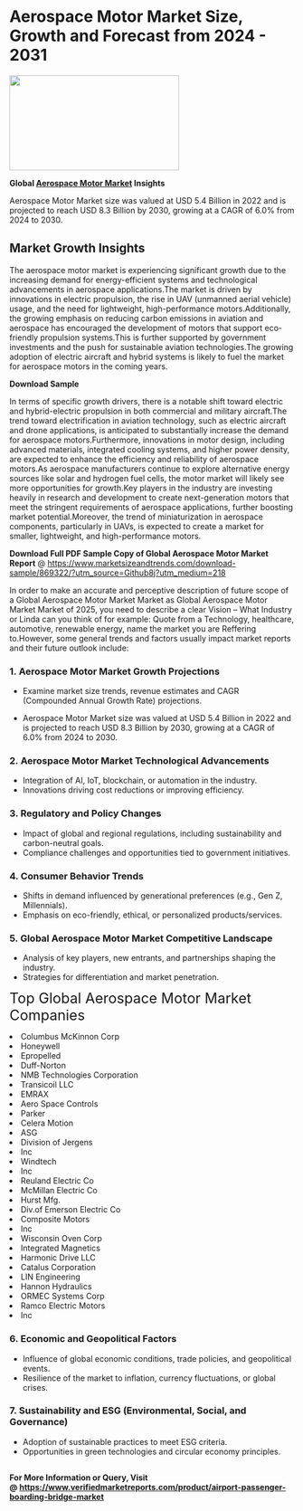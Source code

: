 <H1>Aerospace Motor Market Size, Growth and Forecast from 2024 - 2031</H1><img class="aligncenter size-medium wp-image-584254" src="https://thirdeyenews.in/wp-content/uploads/2024/09/Global-Market-Research-300x168.jpeg" alt="" width="300" height="168" /><p><strong>Global&nbsp;<a href="https://www.marketsizeandtrends.com/download-sample/869322/?utm_source=Github8j?utm_medium=218">Aerospace Motor Market</a> Insights</strong></p><p>Aerospace Motor Market size was valued at USD 5.4 Billion in 2022 and is projected to reach USD 8.3 Billion by 2030, growing at a CAGR of 6.0% from 2024 to 2030.</p><p><h2>Market Growth Insights</h2> <p>The aerospace motor market is experiencing significant growth due to the increasing demand for energy-efficient systems and technological advancements in aerospace applications.The market is driven by innovations in electric propulsion, the rise in UAV (unmanned aerial vehicle) usage, and the need for lightweight, high-performance motors.Additionally, the growing emphasis on reducing carbon emissions in aviation and aerospace has encouraged the development of motors that support eco-friendly propulsion systems.This is further supported by government investments and the push for sustainable aviation technologies.The growing adoption of electric aircraft and hybrid systems is likely to fuel the market for aerospace motors in the coming years.</p> <p><strong>Download Sample</strong></p> <p>In terms of specific growth drivers, there is a notable shift toward electric and hybrid-electric propulsion in both commercial and military aircraft.The trend toward electrification in aviation technology, such as electric aircraft and drone applications, is anticipated to substantially increase the demand for aerospace motors.Furthermore, innovations in motor design, including advanced materials, integrated cooling systems, and higher power density, are expected to enhance the efficiency and reliability of aerospace motors.As aerospace manufacturers continue to explore alternative energy sources like solar and hydrogen fuel cells, the motor market will likely see more opportunities for growth.Key players in the industry are investing heavily in research and development to create next-generation motors that meet the stringent requirements of aerospace applications, further boosting market potential.Moreover, the trend of miniaturization in aerospace components, particularly in UAVs, is expected to create a market for smaller, lightweight, and high-performance motors.</p> <p><span class=""><strong>Download Full PDF Sample Copy of Global Aerospace Motor Market Report</strong> @ <a href="https://www.marketsizeandtrends.com/download-sample/869322/?utm_source=Github8j?utm_medium=218" target="_blank">https://www.marketsizeandtrends.com/download-sample/869322/?utm_source=Github8j?utm_medium=218</a></span></p><p>In order to make an accurate and perceptive description of future scope of a Global&nbsp;Aerospace Motor Market Market as Global&nbsp;Aerospace Motor Market Market of 2025, you need to describe a clear Vision &ndash; What Industry or Linda can you think of for example: Quote from a Technology, healthcare, automotive, renewable energy, name the market you are Reffering to.However, some general trends and factors usually impact market reports and their future outlook include:</p><h3>1.&nbsp;<strong>Aerospace Motor Market Growth Projections</strong></h3><ul><li>Examine market size trends, revenue estimates and CAGR (Compounded Annual Growth Rate) projections.</li><li><p>Aerospace Motor Market size was valued at USD 5.4 Billion in 2022 and is projected to reach USD 8.3 Billion by 2030, growing at a CAGR of 6.0% from 2024 to 2030.</p></li></ul><h3>2.&nbsp;<strong>Aerospace Motor Market Technological Advancements</strong></h3><ul><li>Integration of AI, IoT, blockchain, or automation in the industry.</li><li>Innovations driving cost reductions or improving efficiency.</li></ul><h3>3.&nbsp;<strong>Regulatory and Policy Changes</strong></h3><ul><li>Impact of global and regional regulations, including sustainability and carbon-neutral goals.</li><li>Compliance challenges and opportunities tied to government initiatives.</li></ul><h3>4.&nbsp;<strong>Consumer Behavior Trends</strong></h3><ul><li>Shifts in demand influenced by generational preferences (e.g., Gen Z, Millennials).</li><li>Emphasis on eco-friendly, ethical, or personalized products/services.</li></ul><h3>5.&nbsp;<strong>Global Aerospace Motor Market Competitive Landscape</strong></h3><ul><li>Analysis of key players, new entrants, and partnerships shaping the industry.</li><li>Strategies for differentiation and market penetration.</li></ul><p data-pm-slice="1 1 []"><span style="color: inherit; font-family: inherit; font-size: 25px;">Top Global Aerospace Motor Market Companies</span></p><div class="" data-test-id=""><p><li>Columbus McKinnon Corp</li><li> Honeywell</li><li> Epropelled</li><li> Duff-Norton</li><li> NMB Technologies Corporation</li><li> Transicoil LLC</li><li> EMRAX</li><li> Aero Space Controls</li><li> Parker</li><li> Celera Motion</li><li> ASG</li><li> Division of Jergens</li><li> Inc</li><li> Windtech</li><li> Inc</li><li> Reuland Electric Co</li><li> McMillan Electric Co</li><li> Hurst Mfg.</li><li> Div.of Emerson Electric Co</li><li> Composite Motors</li><li> Inc</li><li> Wisconsin Oven Corp</li><li> Integrated Magnetics</li><li> Harmonic Drive LLC</li><li> Catalus Corporation</li><li> LIN Engineering</li><li> Hannon Hydraulics</li><li> ORMEC Systems Corp</li><li> Ramco Electric Motors</li><li> Inc</li></p></div><h3>6.&nbsp;<strong>Economic and Geopolitical Factors</strong></h3><ul><li>Influence of global economic conditions, trade policies, and geopolitical events.</li><li>Resilience of the market to inflation, currency fluctuations, or global crises.</li></ul><h3>7.&nbsp;<strong>Sustainability and ESG (Environmental, Social, and Governance)</strong></h3><ul><li>Adoption of sustainable practices to meet ESG criteria.</li><li>Opportunities in green technologies and circular economy principles.</li></ul><h2><strong style="font-size: 14px;">For More Information or Query, Visit @&nbsp;</strong><a style="background-color: #ffffff; font-size: 14px;" href="https://www.marketsizeandtrends.com/report/aerospace-motor-market/" target="_blank">https://www.verifiedmarketreports.com/product/airport-passenger-boarding-bridge-market</a></h2>